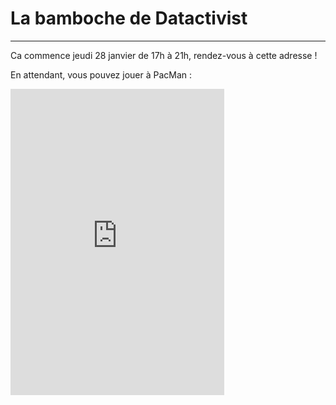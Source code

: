 # La bamboche de Datactivist

---

Ca commence jeudi 28 janvier de 17h à 21h, rendez-vous à cette adresse !

En attendant, vous pouvez jouer à PacMan : 

<iframe src="https://funhtml5games.com?embed=pacman" style="width:342px;height:490px;border:none;" frameborder="0" scrolling="no"></iframe>
